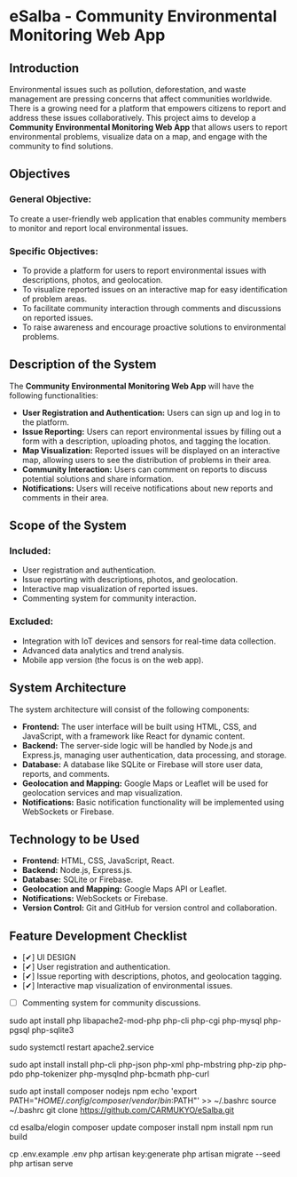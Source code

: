 # eSalba - Community Environmental Monitoring Web App

## Introduction
Environmental issues such as pollution, deforestation, and waste management are pressing concerns that affect communities worldwide. There is a growing need for a platform that empowers citizens to report and address these issues collaboratively. This project aims to develop a **Community Environmental Monitoring Web App** that allows users to report environmental problems, visualize data on a map, and engage with the community to find solutions.

## Objectives
### General Objective:
To create a user-friendly web application that enables community members to monitor and report local environmental issues.

### Specific Objectives:
- To provide a platform for users to report environmental issues with descriptions, photos, and geolocation.
- To visualize reported issues on an interactive map for easy identification of problem areas.
- To facilitate community interaction through comments and discussions on reported issues.
- To raise awareness and encourage proactive solutions to environmental problems.

## Description of the System
The **Community Environmental Monitoring Web App** will have the following functionalities:
- **User Registration and Authentication:** Users can sign up and log in to the platform.
- **Issue Reporting:** Users can report environmental issues by filling out a form with a description, uploading photos, and tagging the location.
- **Map Visualization:** Reported issues will be displayed on an interactive map, allowing users to see the distribution of problems in their area.
- **Community Interaction:** Users can comment on reports to discuss potential solutions and share information.
- **Notifications:** Users will receive notifications about new reports and comments in their area.

## Scope of the System
### Included:
- User registration and authentication.
- Issue reporting with descriptions, photos, and geolocation.
- Interactive map visualization of reported issues.
- Commenting system for community interaction.

### Excluded:
- Integration with IoT devices and sensors for real-time data collection.
- Advanced data analytics and trend analysis.
- Mobile app version (the focus is on the web app).

## System Architecture
The system architecture will consist of the following components:
- **Frontend:** The user interface will be built using HTML, CSS, and JavaScript, with a framework like React for dynamic content.
- **Backend:** The server-side logic will be handled by Node.js and Express.js, managing user authentication, data processing, and storage.
- **Database:** A database like SQLite or Firebase will store user data, reports, and comments.
- **Geolocation and Mapping:** Google Maps or Leaflet will be used for geolocation services and map visualization.
- **Notifications:** Basic notification functionality will be implemented using WebSockets or Firebase.

## Technology to be Used
- **Frontend:** HTML, CSS, JavaScript, React.
- **Backend:** Node.js, Express.js.
- **Database:** SQLite or Firebase.
- **Geolocation and Mapping:** Google Maps API or Leaflet.
- **Notifications:** WebSockets or Firebase.
- **Version Control:** Git and GitHub for version control and collaboration.

## Feature Development Checklist
- [✔] UI DESIGN
- [✔] User registration and authentication.
- [✔] Issue reporting with descriptions, photos, and geolocation tagging.
- [✔] Interactive map visualization of environmental issues.
- [ ] Commenting system for community discussions.


sudo apt install php libapache2-mod-php php-cli php-cgi php-mysql php-pgsql php-sqlite3

sudo systemctl restart apache2.service 

sudo apt install install php-cli php-json php-xml php-mbstring php-zip php-pdo php-tokenizer php-mysqlnd php-bcmath php-curl

sudo apt install composer nodejs npm 
echo 'export PATH="$HOME/.config/composer/vendor/bin:$PATH"' >> ~/.bashrc
source ~/.bashrc 
git clone https://github.com/CARMUKYO/eSalba.git

cd esalba/elogin
composer update
composer install
npm install
npm run build

cp .env.example .env
php artisan key:generate
php artisan migrate --seed
php artisan serve




